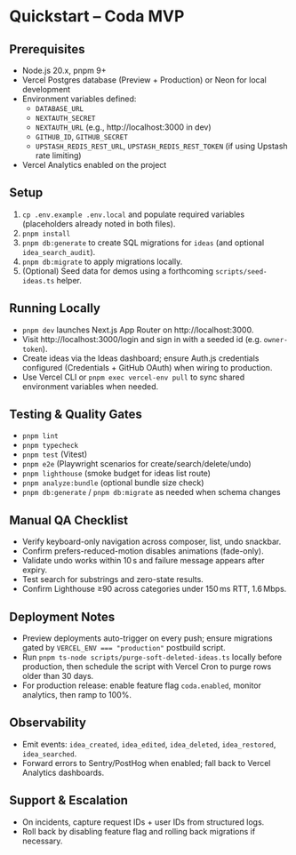 # Quickstart – Coda MVP

## Prerequisites
- Node.js 20.x, pnpm 9+
- Vercel Postgres database (Preview + Production) or Neon for local development
- Environment variables defined:
  - `DATABASE_URL`
  - `NEXTAUTH_SECRET`
  - `NEXTAUTH_URL` (e.g., http://localhost:3000 in dev)
  - `GITHUB_ID`, `GITHUB_SECRET`
  - `UPSTASH_REDIS_REST_URL`, `UPSTASH_REDIS_REST_TOKEN` (if using Upstash rate limiting)
- Vercel Analytics enabled on the project

## Setup
1. `cp .env.example .env.local` and populate required variables (placeholders already noted in both files).
2. `pnpm install`
3. `pnpm db:generate` to create SQL migrations for `ideas` (and optional `idea_search_audit`).
4. `pnpm db:migrate` to apply migrations locally.
5. (Optional) Seed data for demos using a forthcoming `scripts/seed-ideas.ts` helper.

## Running Locally
- `pnpm dev` launches Next.js App Router on http://localhost:3000.
- Visit http://localhost:3000/login and sign in with a seeded id (e.g. `owner-token`).
- Create ideas via the Ideas dashboard; ensure Auth.js credentials configured (Credentials + GitHub OAuth) when wiring to production.
- Use Vercel CLI or `pnpm exec vercel-env pull` to sync shared environment variables when needed.

## Testing & Quality Gates
- `pnpm lint`
- `pnpm typecheck`
- `pnpm test` (Vitest)
- `pnpm e2e` (Playwright scenarios for create/search/delete/undo)
- `pnpm lighthouse` (smoke budget for ideas list route)
- `pnpm analyze:bundle` (optional bundle size check)
- `pnpm db:generate` / `pnpm db:migrate` as needed when schema changes

## Manual QA Checklist
- Verify keyboard-only navigation across composer, list, undo snackbar.
- Confirm prefers-reduced-motion disables animations (fade-only).
- Validate undo works within 10 s and failure message appears after expiry.
- Test search for substrings and zero-state results.
- Confirm Lighthouse ≥90 across categories under 150 ms RTT, 1.6 Mbps.

## Deployment Notes
- Preview deployments auto-trigger on every push; ensure migrations gated by `VERCEL_ENV === "production"` postbuild script.
- Run `pnpm ts-node scripts/purge-soft-deleted-ideas.ts` locally before production, then schedule the script with Vercel Cron to purge rows older than 30 days.
- For production release: enable feature flag `coda.enabled`, monitor analytics, then ramp to 100%.

## Observability
- Emit events: `idea_created`, `idea_edited`, `idea_deleted`, `idea_restored`, `idea_searched`.
- Forward errors to Sentry/PostHog when enabled; fall back to Vercel Analytics dashboards.

## Support & Escalation
- On incidents, capture request IDs + user IDs from structured logs.
- Roll back by disabling feature flag and rolling back migrations if necessary.

